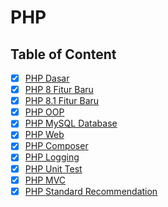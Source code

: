 # PHP

## Table of Content

- [x] [PHP Dasar](PHP%20Dasar.md)
- [x] [PHP 8 Fitur Baru](PHP%208.md)
- [x] [PHP 8.1 Fitur Baru](PHP%208.1.md)
- [x] [PHP OOP](PHP%20OOP.md)
- [x] [PHP MySQL Database](PHP%20MySQL%20Database.md)
- [x] [PHP Web](PHP%20Web.md)
- [x] [PHP Composer](PHP%20Composer.md)
- [x] [PHP Logging](PHP%20Logging.md)
- [x] [PHP Unit Test](PHP%20Unit%20Test.md)
- [x] [PHP MVC](PHP%20MVC.md)
- [x] [PHP Standard Recommendation](PHP%20Standard%20Recommendation.md)

